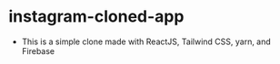 # instagram-cloned-app

- This is a simple clone made with ReactJS, Tailwind CSS, yarn, and Firebase
